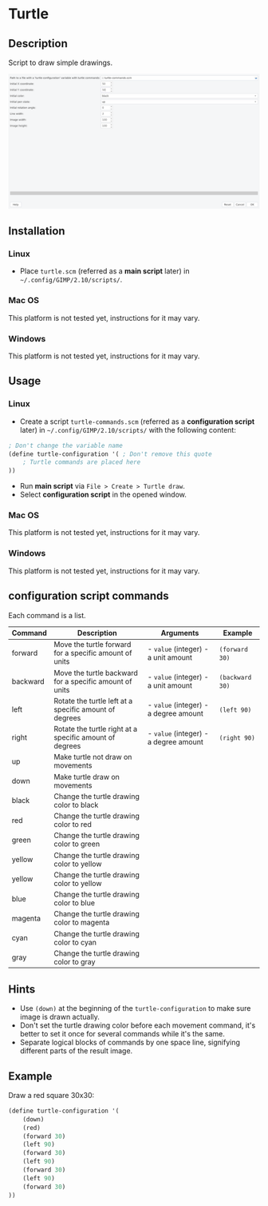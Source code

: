 # Turtle

## Description

Script to draw simple drawings.

![UI](UI.png)

## Installation

### Linux

- Place `turtle.scm` (referred as a **main script** later) in
  `~/.config/GIMP/2.10/scripts/`.

### Mac OS

This platform is not tested yet, instructions for it may vary.

### Windows

This platform is not tested yet, instructions for it may vary.

## Usage

### Linux

- Create a script `turtle-commands.scm` (referred as a **configuration script**
  later) in `~/.config/GIMP/2.10/scripts/` with
  the following content:

```lisp
; Don't change the variable name
(define turtle-configuration '( ; Don't remove this quote
    ; Turtle commands are placed here
))
```

- Run **main script** via `File > Create > Turtle draw`.
- Select **configuration script** in the opened window.

### Mac OS

This platform is not tested yet, instructions for it may vary.

### Windows

This platform is not tested yet, instructions for it may vary.

## **configuration script** commands

Each command is a list.

| Command  | Description                                             | Arguments                             | Example         |
| -------- | ------------------------------------------------------- | ------------------------------------- | --------------- |
| forward  | Move the turtle forward for a specific amount of units  | - `value` (integer) - a unit amount   | `(forward 30)`  |
| backward | Move the turtle backward for a specific amount of units | - `value` (integer) - a unit amount   | `(backward 30)` |
| left     | Rotate the turtle left at a specific amount of degrees  | - `value` (integer) - a degree amount | `(left 90)`     |
| right    | Rotate the turtle right at a specific amount of degrees | - `value` (integer) - a degree amount | `(right 90)`    |
| up       | Make turtle not draw on movements                       |                                       |                 |
| down     | Make turtle draw on movements                           |                                       |                 |
| black    | Change the turtle drawing color to black                |                                       |                 |
| red      | Change the turtle drawing color to red                  |                                       |                 |
| green    | Change the turtle drawing color to green                |                                       |                 |
| yellow   | Change the turtle drawing color to yellow               |                                       |                 |
| yellow   | Change the turtle drawing color to yellow               |                                       |                 |
| blue     | Change the turtle drawing color to blue                 |                                       |                 |
| magenta  | Change the turtle drawing color to magenta              |                                       |                 |
| cyan     | Change the turtle drawing color to cyan                 |                                       |                 |
| gray     | Change the turtle drawing color to gray                 |                                       |                 |

## Hints

- Use `(down)` at the beginning of the `turtle-configuration` to make sure
  image is drawn actually.
- Don't set the turtle drawing color before each movement command, it's better
  to set it once for several commands while it's the same.
- Separate logical blocks of commands by one space line, signifying different
  parts of the result image.

## Example

Draw a red square 30x30:

```lisp
(define turtle-configuration '(
    (down)
    (red)
    (forward 30)
    (left 90)
    (forward 30)
    (left 90)
    (forward 30)
    (left 90)
    (forward 30)
))
```
